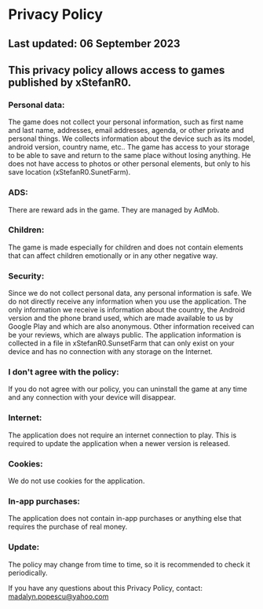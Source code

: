# Privacy Policy 
## Last updated: 06 September 2023  
## This privacy policy allows access to games published by xStefanR0.

### Personal data: 
The game does not collect your personal information, such as first name and last name, addresses, email addresses, agenda, or other private and personal things. We collects information about the device such as its model, android version, country name, etc.. The game has access to your storage to be able to save and return to the same place without losing anything. He does not have access to photos or other personal elements, but only to his save location (xStefanR0.SunetFarm).

### ADS: 
There are reward ads in the game. They are managed by AdMob.

### Children: 
The game is made especially for children and does not contain elements that can affect children emotionally or in any other negative way. 

### Security: 
Since we do not collect personal data, any personal information is safe. We do not directly receive any information when you use the application. The only information we receive is information about the country, the Android version and the phone brand used, which are made available to us by Google Play and which are also anonymous. Other information received can be your reviews, which are always public. The application information is collected in a file in xStefanR0.SunsetFarm that can only exist on your device and has no connection with any storage on the Internet.

### I don't agree with the policy: 
If you do not agree with our policy, you can uninstall the game at any time and any connection with your device will disappear. 

### Internet: 
The application does not require an internet connection to play. This is required to update the application when a newer version is released. 

### Cookies:  
We do not use cookies for the application. 

### In-app purchases: 
The application does not contain in-app purchases or anything else that requires the purchase of real money. 

### Update: 
The policy may change from time to time, so it is recommended to check it periodically. 

 
If you have any questions about this Privacy Policy, contact: madalyn.popescu@yahoo.com 
